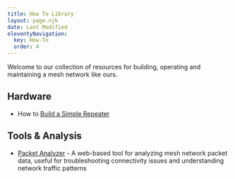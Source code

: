 ```yaml
---
title: How To Library
layout: page.njk
date: Last Modified
eleventyNavigation:
  key: How-To
  order: 4
---
```


Welcome to our collection of resources for building, operating and maintaining a mesh network like ours.

## Hardware

- How to [Build a Simple Repeater](/how-to/simple-repeater)

## Tools & Analysis

- [Packet Analyzer](https://analyzer.letsme.sh/) - A web-based tool for analyzing mesh network packet data, useful for troubleshooting connectivity issues and understanding network traffic patterns
